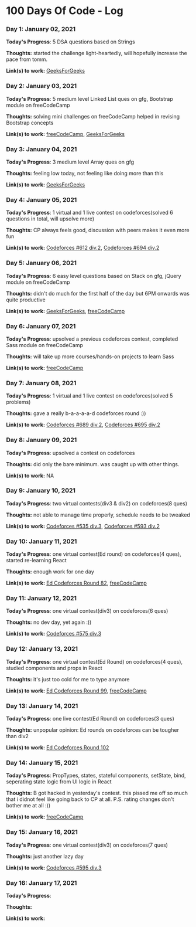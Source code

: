 # 100 Days Of Code - Log

### Day 1: January 02, 2021

**Today's Progress**: 5 DSA questions based on Strings

**Thoughts:** started the challenge light-heartedly, will hopefully increase the pace from tomm.

**Link(s) to work:** [GeeksForGeeks](https://github.com/avantikasparihar/GeeksForGeeks/commit/59d8b1ba7c6f9ce7dbf7f7bda8d2fabf6092cae0)


### Day 2: January 03, 2021

**Today's Progress**: 5 medium level Linked List ques on gfg, Bootstrap module on freeCodeCamp

**Thoughts:** solving mini challenges on freeCodeCamp helped in revising Bootstrap concepts 

**Link(s) to work:** [freeCodeCamp](https://www.freecodecamp.org/avantikasparihar), [GeeksForGeeks](https://github.com/avantikasparihar/GeeksForGeeks/commit/8c11ad2225a4eaed4f5a8022c739a98efc8a0a1e)


### Day 3: January 04, 2021

**Today's Progress**: 3 medium level Array ques on gfg

**Thoughts:** feeling low today, not feeling like doing more than this

**Link(s) to work:** [GeeksForGeeks](https://github.com/avantikasparihar/GeeksForGeeks/commit/3f789047c2599f1da7d47d7dff58a88f7516ab64)


### Day 4: January 05, 2021

**Today's Progress**: 1 virtual and 1 live contest on codeforces(solved 6 questions in total, will upsolve more)

**Thoughts:** CP always feels good, discussion with peers makes it even more fun 

**Link(s) to work:** [Codeforces #612 div.2](https://codeforces.com/contest/1287),  [Codeforces #694 div.2](https://codeforces.com/contest/1471)


### Day 5: January 06, 2021

**Today's Progress**: 6 easy level questions based on Stack on gfg, jQuery module on freeCodeCamp

**Thoughts:** didn't do much for the first half of the day but 6PM onwards was quite productive

**Link(s) to work:** [GeeksForGeeks](https://github.com/avantikasparihar/GeeksForGeeks/commit/497675423fe9996aa12b532db7e00978519dc6ee), [freeCodeCamp](https://www.freecodecamp.org/avantikasparihar) 


### Day 6: January 07, 2021

**Today's Progress**: upsolved a previous codeforces contest, completed Sass module on freeCodeCamp

**Thoughts:** will take up more courses/hands-on projects to learn Sass

**Link(s) to work:** [freeCodeCamp](https://www.freecodecamp.org/avantikasparihar)


### Day 7: January 08, 2021

**Today's Progress**: 1 virtual and 1 live contest on codeforces(solved 5 problems)

**Thoughts:** gave a really b-a-a-a-a-d codeforces round :))

**Link(s) to work:** [Codeforces #689 div.2](https://codeforces.com/contest/1457), [Codeforces #695 div.2](https://codeforces.com/contest/1467)


### Day 8: January 09, 2021

**Today's Progress**: upsolved a contest on codeforces

**Thoughts:** did only the bare minimum. was caught up with other things.

**Link(s) to work:** NA


### Day 9: January 10, 2021

**Today's Progress**: two virtual contests(div3 & div2) on codeforces(8 ques)

**Thoughts:** not able to manage time properly, schedule needs to be tweaked

**Link(s) to work:** [Codeforces #535 div.3](https://codeforces.com/contest/1108), [Codeforces #593 div.2](https://codeforces.com/contest/1236)


### Day 10: January 11, 2021

**Today's Progress**: one virtual contest(Ed round) on codeforces(4 ques), started re-learning React

**Thoughts:** enough work for one day

**Link(s) to work:** [Ed Codeforces Round 82](https://codeforces.com/contest/1303), [freeCodeCamp](https://www.freecodecamp.org/avantikasparihar)


### Day 11: January 12, 2021

**Today's Progress**: one virtual contest(div3) on codeforces(6 ques)

**Thoughts:** no dev day, yet again :))

**Link(s) to work:** [Codeforces #575 div.3](https://codeforces.com/contest/1196)


### Day 12: January 13, 2021

**Today's Progress**: one virtual contest(Ed Round) on codeforces(4 ques), studied components and props in React

**Thoughts:** it's just too cold for me to type anymore

**Link(s) to work:** [Ed Codeforces Round 99](https://codeforces.com/contest/1455), [freeCodeCamp](https://www.freecodecamp.org/avantikasparihar)


### Day 13: January 14, 2021

**Today's Progress**: one live contest(Ed Round) on codeforces(3 ques)

**Thoughts:** unpopular opinion: Ed rounds on codeforces can be tougher than div2

**Link(s) to work:** [Ed Codeforces Round 102](https://codeforces.com/contest/1473)


### Day 14: January 15, 2021

**Today's Progress**: PropTypes, states, stateful components, setState, bind, seperating state logic from UI logic in React 

**Thoughts:** B got hacked in yesterday's contest. this pissed me off so much that i didnot feel like going back to CP at all. P.S. rating changes don't bother me at all :))

**Link(s) to work:** [freeCodeCamp](https://www.freecodecamp.org/avantikasparihar)


### Day 15: January 16, 2021

**Today's Progress**: one virtual contest(div3) on codeforces(7 ques)

**Thoughts:** just another lazy day

**Link(s) to work:** [Codeforces #595 div.3](https://codeforces.com/contest/1249)


### Day 16: January 17, 2021

**Today's Progress**:

**Thoughts:** 

**Link(s) to work:** 
